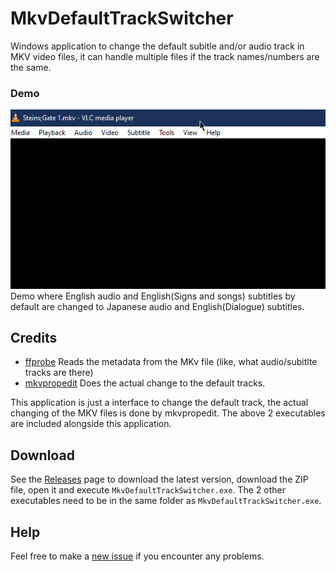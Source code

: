 # MkvDefaultTrackSwitcher
Windows application to change the default subitle and/or audio track in MKV video files, it can handle multiple files if the track names/numbers are the same.

### Demo
![Demo gif](https://raw.githubusercontent.com/MikeYaye/MkvDefaultTrackSwitcher/master/demo.gif?token=AIUWK3WCPN6MY772B3IGBGC6EIA7G)  
Demo where English audio and English(Signs and songs) subtitles by default are changed to Japanese audio and English(Dialogue) subtitles.

## Credits
- [ffprobe](https://ffmpeg.org/ffprobe.html) Reads the metadata from the MKv file (like, what audio/subitlte tracks are there)
- [mkvpropedit](https://mkvtoolnix.download/doc/mkvpropedit.html) Does the actual change to the default tracks.

This application is just a interface to change the default track, the actual changing of the MKV files is done by mkvpropedit. The above 2 executables are included alongside this application.

## Download 
See the [Releases](https://github.com/MikeYaye/MkvDefaultTrackSwitcher/releases) page to download the latest version, download the ZIP file, open it and execute `MkvDefaultTrackSwitcher.exe`. The 2 other executables need to be in the same folder as `MkvDefaultTrackSwitcher.exe`.

## Help
Feel free to make a [new issue](https://github.com/MikeYaye/MkvDefaultTrackSwitcher/issues/new) if you encounter any problems.
